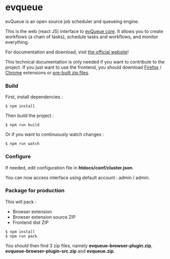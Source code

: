 # evqueue

evQueue is an open source job scheduler and queueing engine.

This is the web (react JS) interface to [evQueue core](https://github.com/coldsource/evqueue-core).
It allows you to create workflows (a chain of tasks), schedule tasks and workflows, and monitor everything.

For documentation and download, visit [the official website](http://www.evqueue.net/)!

This technical documentation is only needed if you want to contribute to the project. If you just want to use the frontend, you should download [Firefox](https://addons.mozilla.org/fr/firefox/addon/evqueue/) / [Chrome](https://chrome.google.com/webstore/detail/evqueue/ioioafegonjmpfegmccmoaehhgddimij) extensions or [pre-built zip files](http://www.evqueue.net/downloads).

### Build

First, install dependencies :

```
$ npm install
```

Then build the project :

```
$ npm run build
```

Or if you want to continuously watch changes :

```
$ npm run watch
```

### Configure

If needed, edit configuration file in **htdocs/conf/cluster.json**.

You can now access interface using default account : admin / admin.

### Package for production

This will pack :

* Browser extension
* Browser extension source ZIP
* Frontend dist ZIP

```
$ npm install
$ npm run pack
```

You should then find 3 zip files, namely **evqueue-browser-plugin.zip**, **evqueue-browser-plugin-src.zip** and **evqueue.zip**.
